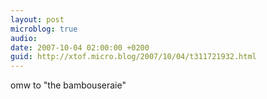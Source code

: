 ```yaml
---
layout: post
microblog: true
audio: 
date: 2007-10-04 02:00:00 +0200
guid: http://xtof.micro.blog/2007/10/04/t311721932.html
---
```

omw to "the bambouseraie"
